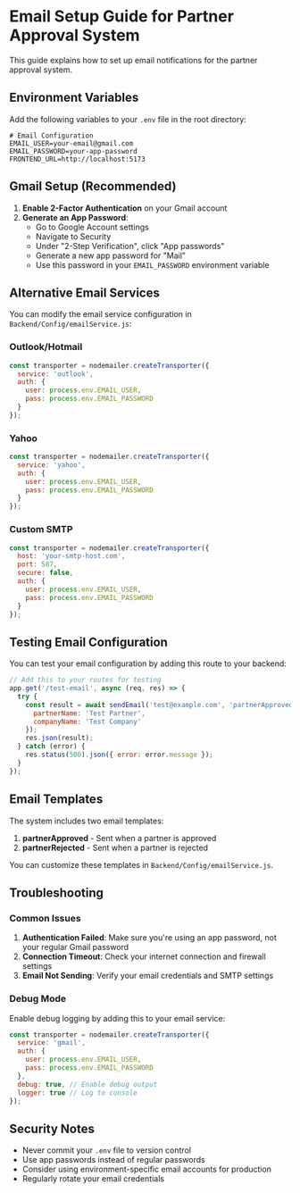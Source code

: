 # Email Setup Guide for Partner Approval System

This guide explains how to set up email notifications for the partner approval system.

## Environment Variables

Add the following variables to your `.env` file in the root directory:

```env
# Email Configuration
EMAIL_USER=your-email@gmail.com
EMAIL_PASSWORD=your-app-password
FRONTEND_URL=http://localhost:5173
```

## Gmail Setup (Recommended)

1. **Enable 2-Factor Authentication** on your Gmail account
2. **Generate an App Password**:
   - Go to Google Account settings
   - Navigate to Security
   - Under "2-Step Verification", click "App passwords"
   - Generate a new app password for "Mail"
   - Use this password in your `EMAIL_PASSWORD` environment variable

## Alternative Email Services

You can modify the email service configuration in `Backend/Config/emailService.js`:

### Outlook/Hotmail
```javascript
const transporter = nodemailer.createTransporter({
  service: 'outlook',
  auth: {
    user: process.env.EMAIL_USER,
    pass: process.env.EMAIL_PASSWORD
  }
});
```

### Yahoo
```javascript
const transporter = nodemailer.createTransporter({
  service: 'yahoo',
  auth: {
    user: process.env.EMAIL_USER,
    pass: process.env.EMAIL_PASSWORD
  }
});
```

### Custom SMTP
```javascript
const transporter = nodemailer.createTransporter({
  host: 'your-smtp-host.com',
  port: 587,
  secure: false,
  auth: {
    user: process.env.EMAIL_USER,
    pass: process.env.EMAIL_PASSWORD
  }
});
```

## Testing Email Configuration

You can test your email configuration by adding this route to your backend:

```javascript
// Add this to your routes for testing
app.get('/test-email', async (req, res) => {
  try {
    const result = await sendEmail('test@example.com', 'partnerApproved', {
      partnerName: 'Test Partner',
      companyName: 'Test Company'
    });
    res.json(result);
  } catch (error) {
    res.status(500).json({ error: error.message });
  }
});
```

## Email Templates

The system includes two email templates:

1. **partnerApproved** - Sent when a partner is approved
2. **partnerRejected** - Sent when a partner is rejected

You can customize these templates in `Backend/Config/emailService.js`.

## Troubleshooting

### Common Issues

1. **Authentication Failed**: Make sure you're using an app password, not your regular Gmail password
2. **Connection Timeout**: Check your internet connection and firewall settings
3. **Email Not Sending**: Verify your email credentials and SMTP settings

### Debug Mode

Enable debug logging by adding this to your email service:

```javascript
const transporter = nodemailer.createTransporter({
  service: 'gmail',
  auth: {
    user: process.env.EMAIL_USER,
    pass: process.env.EMAIL_PASSWORD
  },
  debug: true, // Enable debug output
  logger: true // Log to console
});
```

## Security Notes

- Never commit your `.env` file to version control
- Use app passwords instead of regular passwords
- Consider using environment-specific email accounts for production
- Regularly rotate your email credentials 